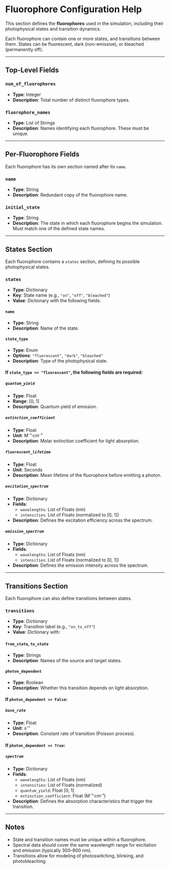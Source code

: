 # Fluorophore Configuration Help

This section defines the **fluorophores** used in the simulation, including their photophysical states and transition dynamics.

Each fluorophore can contain one or more states, and transitions between them. States can be fluorescent, dark (non-emissive), or bleached (permanently off).

---

## Top-Level Fields

### `num_of_fluorophores`
- **Type**: Integer
- **Description**: Total number of distinct fluorophore types.

### `fluorophore_names`
- **Type**: List of Strings
- **Description**: Names identifying each fluorophore. These must be unique.

---

## Per-Fluorophore Fields

Each fluorophore has its own section named after its `name`.

### `name`
- **Type**: String
- **Description**: Redundant copy of the fluorophore name.

### `initial_state`
- **Type**: String
- **Description**: The state in which each fluorophore begins the simulation. Must match one of the defined state names.

---

## States Section

Each fluorophore contains a `states` section, defining its possible photophysical states.

### `states`
- **Type**: Dictionary
- **Key**: State name (e.g., `"on"`, `"off"`, `"bleached"`)
- **Value**: Dictionary with the following fields:

#### `name`
- **Type**: String
- **Description**: Name of the state.

#### `state_type`
- **Type**: Enum
- **Options**: `"fluorescent"`, `"dark"`, `"bleached"`
- **Description**: Type of the photophysical state.

#### If `state_type == "fluorescent"`, the following fields are required:

##### `quantum_yield`
- **Type**: Float
- **Range**: [0, 1]
- **Description**: Quantum yield of emission.

##### `extinction_coefficient`
- **Type**: Float
- **Unit**: M⁻¹·cm⁻¹
- **Description**: Molar extinction coefficient for light absorption.

##### `fluorescent_lifetime`
- **Type**: Float
- **Unit**: Seconds
- **Description**: Mean lifetime of the fluorophore before emitting a photon.

##### `excitation_spectrum`
- **Type**: Dictionary
- **Fields**:
  - `wavelengths`: List of Floats (nm)
  - `intensities`: List of Floats (normalized to [0, 1])
- **Description**: Defines the excitation efficiency across the spectrum.

##### `emission_spectrum`
- **Type**: Dictionary
- **Fields**:
  - `wavelengths`: List of Floats (nm)
  - `intensities`: List of Floats (normalized to [0, 1])
- **Description**: Defines the emission intensity across the spectrum.

---

## Transitions Section

Each fluorophore can also define transitions between states.

### `transitions`
- **Type**: Dictionary
- **Key**: Transition label (e.g., `"on_to_off"`)
- **Value**: Dictionary with:

#### `from_state`, `to_state`
- **Type**: Strings
- **Description**: Names of the source and target states.

#### `photon_dependent`
- **Type**: Boolean
- **Description**: Whether this transition depends on light absorption.

#### If `photon_dependent == False`:

##### `base_rate`
- **Type**: Float
- **Unit**: s⁻¹
- **Description**: Constant rate of transition (Poisson process).

#### If `photon_dependent == True`:

##### `spectrum`
- **Type**: Dictionary
- **Fields**:
  - `wavelengths`: List of Floats (nm)
  - `intensities`: List of Floats (normalized)
  - `quantum_yield`: Float [0, 1]
  - `extinction_coefficient`: Float (M⁻¹·cm⁻¹)
- **Description**: Defines the absorption characteristics that trigger the transition.

---

## Notes

- State and transition names must be unique within a fluorophore.
- Spectral data should cover the same wavelength range for excitation and emission (typically 300–800 nm).
- Transitions allow for modeling of photoswitching, blinking, and photobleaching.

